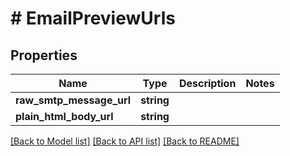 # # EmailPreviewUrls

## Properties

Name | Type | Description | Notes
------------ | ------------- | ------------- | -------------
**raw_smtp_message_url** | **string** |  |
**plain_html_body_url** | **string** |  |

[[Back to Model list]](../../README#models) [[Back to API list]](../../README#endpoints) [[Back to README]](../../README)
